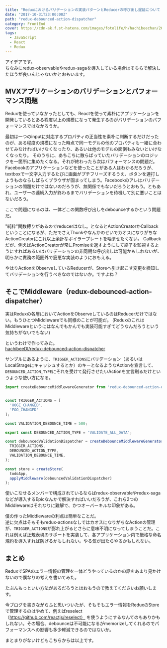 ```yaml
---
title: "Reduxにおけるバリデーションの実装パターンとReducerの呼び出し遅延について（debounced-action-dispatcherを作りました）"
date: "2017-10-31T23:00:00Z"
path: "redux-debounced-action-dispatcher"
category: FrontEnd
cover: https://cdn-ak.f.st-hatena.com/images/fotolife/h/hachibeechan/20170714/20170714180530.png
tags:
  - JavaScript
  - React
  - Redux
---
```




アイデアです。  
ちなみにredux-observableやredux-sagaを導入している場合はそちらで解決したほうが良いんじゃないかとおもいます。


## MVXアプリケーションのバリデーションとパフォーマンス問題

Reduxを使っていなかったとしても、Reactを使って素朴にアプリケーションを開発しているとある程度以上の規模になって発生するのがバリデーションのパフォーマンスではなかろうか。

最初は一つのinputに対応するプロパティの正当性を素朴に判断するだけだったのが、ある程度の規模になった時点で同一モデルの他のプロパティも一緒に合わせてみなければいけなくなったり、あるいは他のモデルの面倒もみないといけなくなったり。
そのうちに、あちこちに散らばっていたバリデーションのロジックを一箇所に集めたくなる。それが終わったら次はパフォーマンスの問題だ。Facebookのアプリケーションなどを使ったことがある人はわかるだろうが、textboxで一文字入力するたびに画面がプチフリーズするうえ、ボタンを連打しようものならしばらくブラウザが固まってしまう。Facebookのアレはバリデーションの問題だけではないのだろうが、無関係でもないだろうとおもう。ともあれ、ユーザーの連続入力が終わるまでバリデーションを待機して別に悪いことはないだろう。

ここで問題になるのは、一体どこの関数呼び出しをdebounceするかという問題だ。

"純粋"関数縛りがあるのでreducerはなし。となるとActionCreatorかCallbackということになるが、ただでさえThunkやなんかのせいでカオスになりがちなActionCreatorにこれ以上余計なボイラープレートを噛ませたくない。
Callbackだが、例えばActionCreatorが常にPromiseを返すようにして終了を監視するようにすればあるいはバリデーションの非同期な呼び出しは可能かもしれないが、明らかに責務の範囲外で筋悪な実装のようにおもえる。

やはりActionをObserveしているReducerが、Storeへ引き起こす変更を検知してバリデーションを行うべきなのではないか。ですよね？



## そこでMiddleware（redux-debounced-action-dispatcher）

実はReduxの各層においてActionをObserveしているのはReducerだけではない。もうひとつMiddlewareでも同様のことが可能だ。
(ReduxのこれはMiddlewareというにはなんでもかんでも実装可能すぎてどうなんだろうという気持ちがないでもない)

というわけで作ってみた。  
[hachibeeDI/redux-debounced-action-dispatcher](https://github.com/hachibeeDI/redux-debounced-action-dispatcher)


サンプルにあるように、`TRIGGER_ACTIONS`にバリデーション（あるいはLocalStrageにキャッシュするとか）のキーとなるようなActionを宣言して、`DEBOUNCED_ACTION_TYPE`にそれを受けて発行させたいActionを宣言刷るだけというような使い方になる。

```javascript
import createDebounceMiddlewareGenerator from 'redux-debounced-action-dispatcher';


const TRIGGER_ACTIONS = [
  'HOGE_CHANGED',
  'FOO_CHANGED'
];

const VALIDATION_DEBOUNCE_TIME = 500;

export const DEBOUNCED_ACTION_TYPE = 'VALIDATE_ALL_DATA';

const debouncedValidationDispatcher = createDebounceMiddlewareGenerator(
  TRIGGER_ACTIONS,
  DEBOUNCED_ACTION_TYPE,
  VALIDATION_DEBOUNCE_TIME,
);

const store = createStore(
  todoApp,
  applyMiddleware(debouncedValidationDispatcher)
);
```

使いこなせるメンバーで構成されているならばredux-observableやredux-sagaなどが導入するEpicなんかで解決すればいいだろうが、これら2つのMiddlewareはそれなりに難解で、かつオーバーキルな印象がある。

僕の作ったMiddlewareの利点は簡単なことだ。  
逆に欠点はそもそもredux-actionsなしではカオスになりがちなActionの管理が、`TRIGGER_ACTIONS`が膨れ上がるとさらに意味不明になってしまうことだ。これは例えば正規表現のサポートを実装して、各アプリケーション内で厳格な命名規約を導入すれば防げるかもしれない。やる気が出たらやるかもしれない。


## まとめ

ReduxでSPAのエラー情報の管理を一体どうやっているのかの話をあまり見かけないので僕なりの考えを書いてみた。

たぶんもっといい方法があるだろうとはおもうので教えてくださいお願いします。

今ブログを書きながらふと思いついたが、そもそもエラー情報をReduxのStoreで管理するのはやめて、例えばreselect （https://github.com/reactjs/reselect） を使うようにするなんてのもありかもしれない。その場合、debounceは不可能になるがmemorizeしてくれるのでパフォーマンスへの影響も多少軽減できるのではないか。

まとまりがないけどもこちらからは以上です。
